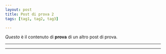 ```yaml
---
layout: post
title: Post di prova 2
tags: [tag1, tag2, tag3]

---
```


_Questo_ è il contenuto di **prova** di un altro post di prova.

----
****
